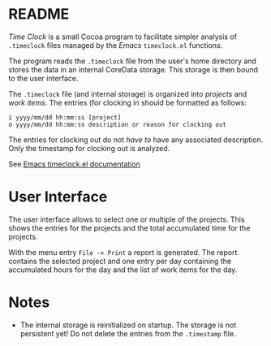 # README

_Time Clock_ is a small Cocoa program to facilitate simpler analysis of `.timeclock` files
managed by the _Emacs_ `timeclock.el` functions.

The program reads the `.timeclock` file from the user's home directory and stores the data
in an internal CoreData storage. This storage is then bound to the user interface.

The `.timeclock` file (and internal storage) is organized into *projects* and *work items*.
The entries (for clocking in should be formatted as follows:

    i yyyy/mm/dd hh:mm:ss [project]
    o yyyy/mm/dd hh:mm:ss description or reason for clocking out
    
The entries for clocking out do not _have to_ have any associated description. Only the timestamp
for clocking out is analyzed.

See [Emacs timeclock.el documentation](https://git.savannah.gnu.org/cgit/emacs.git/tree/lisp/calendar/timeclock.el?h=emacs-28#n328)

# User Interface

The user interface allows to select one or multiple of the projects. This shows the entries
for the projects and the total accumulated time for the projects.

With the menu entry `File -> Print` a report is generated. The report contains the selected
project and one entry per day containing the accumulated hours for the day and the list of
work items for the day.

# Notes

* The internal storage is reinitialized on startup. The storage is not persistent yet! Do not delete the entries from the `.timestamp` file.




